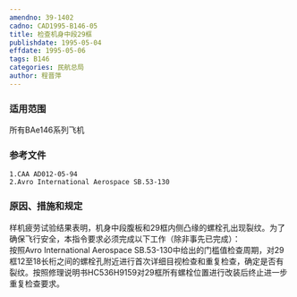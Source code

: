 ```yaml
---
amendno: 39-1402  
cadno: CAD1995-B146-05  
title: 检查机身中段29框  
publishdate: 1995-05-04  
effdate: 1995-05-06  
tags: B146  
categories: 民航总局  
author: 程晋萍  
---
```

  
### 适用范围  
所有BAe146系列飞机  
  
<!--more-->  
### 参考文件  
    1.CAA AD012-05-94  
    2.Avro International Aerospace SB.53-130  
  
### 原因、措施和规定  
样机疲劳试验结果表明，机身中段腹板和29框内侧凸缘的螺栓孔出现裂纹。为了确保飞行安全，本指令要求必须完成以下工作（除非事先已完成）：  
    按照Avro International Aerospace SB.53-130中给出的门槛值检查周期，对29框12至18长桁之间的螺栓孔附近进行首次详细目视检查和重复检查，确定是否有裂纹。按照修理说明书HC536H9159对29框所有螺栓位置进行改装后终止进一步重复检查要求。  
